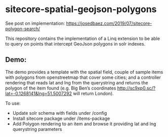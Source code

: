 # sitecore-spatial-geojson-polygons

See post on implementation: https://josedbaez.com/2019/07/sitecore-polygon-search/ 

This repository contains the implementation of a Linq extension to be able to query on points that intercept GeoJson polygons in solr indexes. 

Demo:
----
The demo provides a template with the spatial field, couple of sample items with polygons from openstreetmap that cover some cities; and a controller rendering that reads lat and lng from the querystring and returns the polygon of the item found (e.g. Big Ben’s coordinates http://sc9xp0.sc/?lat=-0.1268141&lng=51.5007292 will return London).

To use:
- Update solr schema with fields under /config
- Install sitecore package under /items-package
- Add Polygon rendering to an item and browse it providing lat and lng querystring parameters